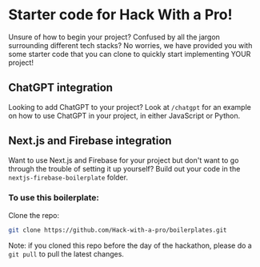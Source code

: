 # Starter code for Hack With a Pro!
Unsure of how to begin your project? Confused by all the jargon surrounding different tech stacks? No worries, we have provided you with some starter code that you can clone to quickly start implementing YOUR project!

## ChatGPT integration
Looking to add ChatGPT to your project? Look at `/chatgpt` for an example on how to use ChatGPT in your project, in either JavaScript or Python.

## Next.js and Firebase integration
Want to use Next.js and Firebase for your project but don't want to go through the trouble of setting it up yourself? Build out your code in the `nextjs-firebase-boilerplate` folder.

### To use this boilerplate:
Clone the repo:
```bash
git clone https://github.com/Hack-with-a-pro/boilerplates.git
```

Note: if you cloned this repo before the day of the hackathon, please do a `git pull` to pull the latest changes.
